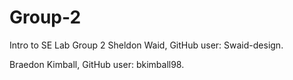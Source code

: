# Group-2
Intro to SE Lab Group 2 
Sheldon Waid, GitHub user: Swaid-design.

Braedon Kimball, GitHub user: bkimball98.
